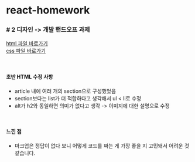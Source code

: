 # react-homework

### # 2 디자인 -> 개발 핸드오프 과제

[html 파일 바로가기](/src/index.html) </br>
[css 파일 바로가기](/src/style/style.css)

</br>

#### 초반 HTML 수정 사항

- article 내에 여러 개의 section으로 구성했었음
- section보다는 list가 더 적합하다고 생각해서 ul < li로 수정
- alt가 h2와 동일하면 의미가 없다고 생각 -> 이미지에 대한 설명으로 수정

</br>

#### 느낀 점

- 마크업은 정답이 없다 보니 어떻게 코드를 짜는 게 가장 좋을 지 고민돼서 어려운 것 같습니다.
